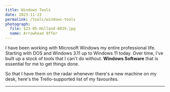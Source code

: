 ```yaml
---
title: Windows Tools
date: 2023-11-23
permalink: /tools/windows-tools
photograph: 
  file: $23-05-Holland-0839.jpg
  name: Arrowhead Offer
---
```


I have been working with Microsoft Windows my entire professional life. Starting with DOS and Windows 3.11 up to Windows 11 today. Over time, I've built up a stock of tools that I can't do without. **Windows Software** that is essential for me to get things done.

So that I have them on the radar whenever there's a new machine on my desk, here's the Trello-supported list of my favourites.

---
